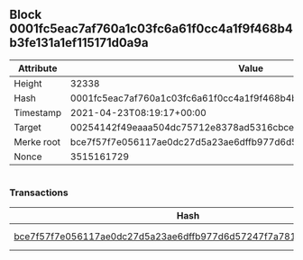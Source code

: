 ## Block 0001fc5eac7af760a1c03fc6a61f0cc4a1f9f468b4b3fe131a1ef115171d0a9a

Attribute | Value
--- | ---
Height | 32338
Hash | 0001fc5eac7af760a1c03fc6a61f0cc4a1f9f468b4b3fe131a1ef115171d0a9a
Timestamp | 2021-04-23T08:19:17+00:00
Target | 00254142f49eaaa504dc75712e8378ad5316cbcead634704b3734b6271167cc4
Merke root | bce7f57f7e056117ae0dc27d5a23ae6dffb977d6d57247f7a781e6f4011e32b5
Nonce | 3515161729

```

```

### Transactions

Hash | Amount
--- | ---
[bce7f57f7e056117ae0dc27d5a23ae6dffb977d6d57247f7a781e6f4011e32b5](bce7f57f7e056117ae0dc27d5a23ae6dffb977d6d57247f7a781e6f4011e32b5.md) | 10.00000000 SKEPTI 
